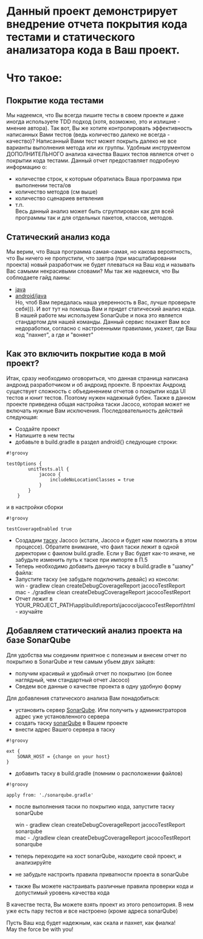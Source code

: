 # Данный проект демонстрирует внедрение отчета покрытия кода тестами и статического анализатора кода в Ваш проект. #

# Что такое: #
## Покрытие кода тестами ##

Мы надеемся, что Вы всегда пишите тесты в своем проекте и даже иногда используете TDD подход (хотя, возможно, это и излишне - мнение автора). Так вот, Вы же хотите контролировать эффективность написанных Вами тестов (ведь количество далеко не всегда - качество)? Написанный Вами тест может покрыть далеко не все варианты выполнения метода или их группы. Удобным инструментом ДОПОЛНИТЕЛЬНОГО анализа качества Ваших тестов является отчет о покрытии кода тестами. Данный отчет предоставляет подробную информацию о:  
- количестве строк, к которым обратилась Ваша программа при выполнении теста/ов  
- количество методов (см выше)  
- количество сценариев ветвления  
- т.п.  
Весь данный анализ может быть сгруппирован как для всей программы так и для отдельных пакетов, классов, методов.

## Статический анализ кода ##

Мы верим, что Ваша программа самая-самая, но какова вероятность, что Вы ничего не пропустили, что завтра (при масштабировании проекта) новый разработчик не будет плеваться на Ваш код и называть Вас самыми некрасивыми словами? 
Мы так же надеемся, что Вы соблюдаете гайд лаины:  
- [java](https://source.android.com/source/code-style.html)  
- [android/java](https://github.com/ribot/android-guidelines/blob/master/project_and_code_guidelines.md)  
Но, чтоб  Вам передалась наша уверенность в Вас, лучше проверьте себя))). И вот тут на помощь Вам и придет статический анализ кода. В нашей работе мы используем SonarQube и пока это является стандартом для нашей команды.
Данный сервис покажет Вам все недоработки, согласно с настроенными правилами, укажет, где Ваш код "пахнет", а где и "воняет"

## Как это включить покрытие кода в мой проект? ##
Итак, сразу необходимо оговориться, что данная страница написана андроид разработчиком и об андроид проекте.
В проектах Андроид существует сложность с объединением отчетов о покрытии кода UI тестов и юнит тестов. Поэтому нужен надежный бубен. Также в данном проекте приведена общая настройка таски Jacoco, которая может не включать нужные Вам исключения. 
Последовательность действий следующая:  

* Создайте проект  
* Напишите в нем тесты  
* добавьте в build.gradle в раздел android{} следующие строки: 

    
```
#!groovy

testOptions {
        unitTests.all {
            jacoco {
                includeNoLocationClasses = true
            }
        }
    }
```

и в настройки сборки


```
#!groovy

testCoverageEnabled true
```


* Создадим [таску](https://bitbucket.org/Sergey_Grechukha/coverageexample/src/7abc549e9c6b7f8d2411ce9afd0fe85b405c0844/app/jacoco.gradle?at=master&fileviewer=file-view-default) Jacoco (кстати, Jacoco и будет нам помогать в этом процессе). Обратите внимание, что фаил таски лежит в одной директории с фаилом build.gradle. Если у Вас будет как-то иначе, не забудьте изменить путь к таске при импорте в П.5  
* Теперь необходимо добавить данную таску в build.gradle в "шапку" файла:  
* Запустите таску (не забудьте подключить девайс) из консоли:  
    win - gradlew clean createDebugCoverageReport jacocoTestReport  
    mac - ./gradlew clean createDebugCoverageReport jacocoTestReport  
* Отчет лежит в YOUR_PROJECT_PATH\app\build\reports\jacoco\jacocoTestReport\html - изучайте

## Добавляем статический анализ проекта на базе SonarQube ##

Для удобства мы соединим приятное с полезным и внесем отчет по покрытию в SonarQube и тем самым убьем двух зайцев:

* получим красивый и удобный отчет по покрытию (он более наглядный, чем стандартный отчет Jacoco)
* Сведем все данные о качестве проекта в одну удобную форму

Для добавления статического анализа Вам понадобиться:
* установить сервер [SonarQube](http://www.sonarqube.org/downloads/). Или получить у администраторов адрес уже установленного сервера
* создать таску [sonarQube](https://bitbucket.org/Sergey_Grechukha/coverageexample/src/7abc549e9c6b7f8d2411ce9afd0fe85b405c0844/app/sonarqube.gradle?at=master&fileviewer=file-view-default) в Вашем проекте
* внести адрес Вашего сервера в таску


```
#!groovy

ext {
    SONAR_HOST = {change on your host}
}
```


* добавить таску в build.gradle (помним о расположении файлов)


```
#!groovy

apply from: './sonarqube.gradle'
```

* после выполнения таски по покрытию кода, запустите таску sonarQube

    win - gradlew clean createDebugCoverageReport jacocoTestReport sonarqube  
    mac - ./gradlew clean createDebugCoverageReport jacocoTestReport sonarqube

* теперь переходите на хост sonarQube, находите свой проект, и анализируйте
* не забудьте настроить правила приватности проекта в sonarQube
* также Вы можете настраивать различные правила проверки кода и допустимый уровень качества кода

В качестве теста, Вы можете взять проект из этого репозитория. В нем уже есть пару тестов и все настроено (кроме адреса sonarQube)  

Пусть Ваш код будет надежным, как скала и пахнет, как фиалка!  
May the force be with you!